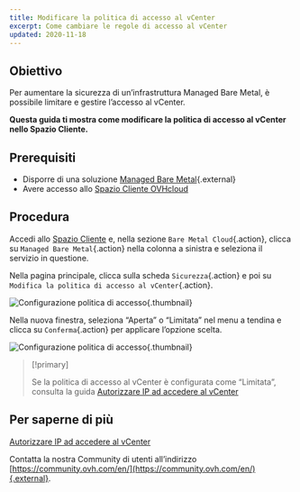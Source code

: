 ```yaml
---
title: Modificare la politica di accesso al vCenter
excerpt: Come cambiare le regole di accesso al vCenter
updated: 2020-11-18
---
```


## Obiettivo

Per aumentare la sicurezza di un’infrastruttura Managed Bare Metal, è possibile limitare e gestire l’accesso al vCenter.

**Questa guida ti mostra come modificare la politica di accesso al vCenter nello Spazio Cliente.**

## Prerequisiti

- Disporre di una soluzione [Managed Bare Metal](https://www.ovhcloud.com/it/managed-bare-metal/){.external}
- Avere accesso allo [Spazio Cliente OVHcloud](/links/manager)

## Procedura

Accedi allo [Spazio Cliente](/links/manager) e, nella sezione `Bare Metal Cloud`{.action}, clicca su `Managed Bare Metal`{.action} nella colonna a sinistra e seleziona il servizio in questione.

Nella pagina principale, clicca sulla scheda `Sicurezza`{.action} e poi su `Modifica la politica di accesso al vCenter`{.action}.

![Configurazione politica di accesso](images/modifypolicy-01.png){.thumbnail}

Nella nuova finestra, seleziona “Aperta” o “Limitata” nel menu a tendina e clicca su `Conferma`{.action} per applicare l’opzione scelta.

![Configurazione politica di accesso](images/modifypolicy-02.png){.thumbnail}

> [!primary]
>
> Se la politica di accesso al vCenter è configurata come “Limitata”, consulta la guida [Autorizzare IP ad accedere al vCenter](/pages/bare_metal_cloud/managed_bare_metal/vcenter-authorise-ip-access)
> 

## Per saperne di più

[Autorizzare IP ad accedere al vCenter](/pages/bare_metal_cloud/managed_bare_metal/vcenter-authorise-ip-access)

Contatta la nostra Community di utenti all’indirizzo [https://community.ovh.com/en/](https://community.ovh.com/en/){.external}.

